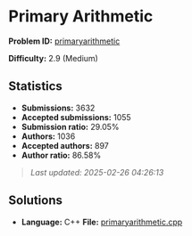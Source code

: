# Primary Arithmetic

**Problem ID:** [primaryarithmetic](https://open.kattis.com/problems/primaryarithmetic)

**Difficulty:** 2.9 (Medium)

## Statistics

- **Submissions:** 3632
- **Accepted submissions:** 1055
- **Submission ratio:** 29.05%
- **Authors:** 1036
- **Accepted authors:** 897
- **Author ratio:** 86.58%

> *Last updated: 2025-02-26 04:26:13*

## Solutions

- **Language:** C++
  **File:** [primaryarithmetic.cpp](./primaryarithmetic.cpp)
